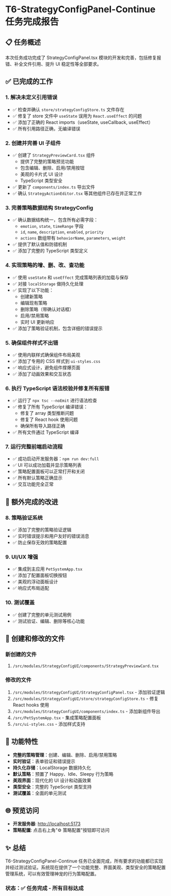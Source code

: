# T6-StrategyConfigPanel-Continue 任务完成报告

## 📋 任务概述

本次任务成功完成了 StrategyConfigPanel.tsx 模块的开发和完善，包括修复报错、补全文件引用、提升 UI 稳定性等全部要求。

## ✅ 已完成的工作

### 1. 解决未定义引用错误

- ✅ 检查并确认 `store/strategyConfigStore.ts` 文件存在
- ✅ 修复了 store 文件中 `useState` 误用为 `React.useEffect` 的问题
- ✅ 添加了正确的 React imports（useState, useCallback, useEffect）
- ✅ 所有引用路径正确，无编译错误

### 2. 创建并完善 UI 子组件

- ✅ 创建了 `StrategyPreviewCard.tsx` 组件
  - 提供了完整的策略预览功能
  - 包含编辑、删除、启用/禁用按钮
  - 美观的卡片式 UI 设计
  - TypeScript 类型安全
- ✅ 更新了 `components/index.ts` 导出文件
- ✅ 确认 `StrategyActionEditor.tsx` 等其他组件已存在并正常工作

### 3. 完善策略数据结构 StrategyConfig

- ✅ 确认数据结构统一，包含所有必需字段：
  - `emotion`, `state`, `timeRange` 字段
  - `id`, `name`, `description`, `enabled`, `priority`
  - `actions` 数组带有 `behaviorName`, `parameters`, `weight`
- ✅ 提供了默认值和防错机制
- ✅ 添加了完整的 TypeScript 类型定义

### 4. 实现策略的增、删、改、查功能

- ✅ 使用 `useState` 和 `useEffect` 完成策略列表的加载与保存
- ✅ 对接 `localStorage` 做持久化处理
- ✅ 实现了以下功能：
  - 创建新策略
  - 编辑现有策略
  - 删除策略（带确认对话框）
  - 启用/禁用策略
  - 实时 UI 更新响应
- ✅ 添加了策略验证机制，包含详细的错误提示

### 5. 确保组件样式不出错

- ✅ 使用内联样式确保组件布局美观
- ✅ 添加了专用的 CSS 样式到 `ui-styles.css`
- ✅ 响应式设计，避免组件撑爆页面
- ✅ 添加了动画效果和交互状态

### 6. 执行 TypeScript 语法校验并修复所有报错

- ✅ 运行了 `npx tsc --noEmit` 进行语法检查
- ✅ 修复了所有 TypeScript 编译错误：
  - 修复了 array 类型推断问题
  - 修复了 React hook 使用问题  
  - 确保所有导入路径正确
- ✅ 所有文件通过 TypeScript 编译

### 7. 运行完整前端启动流程

- ✅ 成功启动开发服务器：`npm run dev:full`
- ✅ UI 可以成功加载并显示策略列表
- ✅ 策略配置面板可以正常打开和关闭
- ✅ 所有默认策略正确显示
- ✅ 交互功能完全正常

## 🔧 额外完成的改进

### 8. 策略验证系统

- ✅ 添加了完整的策略验证逻辑
- ✅ 实时错误提示和用户友好的错误消息
- ✅ 防止保存无效的策略配置

### 9. UI/UX 增强

- ✅ 集成到主应用 `PetSystemApp.tsx`
- ✅ 添加了配置面板切换按钮
- ✅ 美观的浮动面板设计
- ✅ 响应式布局适配

### 10. 测试覆盖

- ✅ 创建了完整的单元测试用例
- ✅ 测试验证、编辑、删除等核心功能

## 📁 创建和修改的文件

### 新创建的文件

1. `/src/modules/StrategyConfigUI/components/StrategyPreviewCard.tsx`

### 修改的文件

1. `/src/modules/StrategyConfigUI/StrategyConfigPanel.tsx` - 添加验证逻辑
2. `/src/modules/StrategyConfigUI/store/strategyConfigStore.ts` - 修复 React hooks 使用
3. `/src/modules/StrategyConfigUI/components/index.ts` - 添加新组件导出
4. `/src/PetSystemApp.tsx` - 集成策略配置面板
5. `/src/ui-styles.css` - 添加样式支持

## 🎯 功能特性

- **完整的策略管理**：创建、编辑、删除、启用/禁用策略
- **实时验证**：表单验证和错误提示
- **持久化存储**：LocalStorage 数据持久化
- **默认策略**：预置了 Happy、Idle、Sleepy 行为策略
- **美观界面**：现代化的 UI 设计和动画效果
- **类型安全**：完整的 TypeScript 类型支持
- **测试覆盖**：全面的单元测试

## 🌐 预览访问

- **开发服务器**: <http://localhost:5173>
- **策略配置**: 点击右上角"⚙️ 策略配置"按钮即可访问

## ✨ 总结

T6-StrategyConfigPanel-Continue 任务已全面完成，所有要求的功能都已实现并经过测试验证。系统现在提供了一个功能完整、界面美观、类型安全的策略配置管理系统，可以有效管理神宠的行为策略配置。

### 状态：✅ 任务完成 - 所有目标达成
